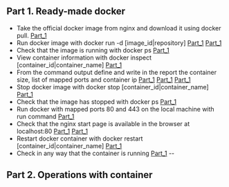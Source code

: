 ## Part 1. Ready-made docker
* Take the official docker image from nginx and download it using docker pull.
[Part_1](screenshots/Part_1_1.png)
* Run docker image with docker run -d [image_id|repository]
[Part_1](screenshots/Part_1_2_1.png)
[Part_1](screenshots/Part_1_2_2.png)
* Check that the image is running with docker ps
[Part_1](screenshots/Part_1_3.png)
* View container information with docker inspect [container_id|container_name]
[Part_1](screenshots/Part_1_4.png)
* From the command output define and write in the report the container size, list of mapped ports and container ip
[Part_1](screenshots/Part_1_5_1.png)
[Part_1](screenshots/Part_1_5_2.png)
[Part_1](screenshots/Part_1_5_3.png)
* Stop docker image with docker stop [container_id|container_name]
[Part_1](screenshots/Part_1_6.png)
* Check that the image has stopped with docker ps
[Part_1](screenshots/Part_1_7.png)
* Run docker with mapped ports 80 and 443 on the local machine with run command
[Part_1](screenshots/Part_1_8.png)
* Check that the nginx start page is available in the browser at localhost:80
[Part_1](screenshots/Part_1_9_1.png)
[Part_1](screenshots/Part_1_9_2.png)
* Restart docker container with docker restart [container_id|container_name]
[Part_1](screenshots/Part_1_10.png)
* Check in any way that the container is running
[Part_1](screenshots/Part_1_11.png)
--
## Part 2. Operations with container

